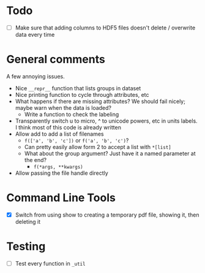 # Todo

- [ ] Make sure that adding columns to HDF5 files doesn't delete / overwrite
    data every time

# General comments
A few annoying issues.
- Nice `__repr__` function that lists groups in dataset
- Nice printing function to cycle through attributes, etc
- What happens if there are missing attributes? We should fail nicely; maybe warn when the data is loaded?
    - Write a function to check the labeling
- Transparently switch u to micro, ^ to unicode powers, etc in units labels. I think most of this code is already written
- Allow add to add a list of filenames
    - `f(['a', 'b', 'c'])` or `f('a', 'b', 'c')`?
    - Can pretty easily allow form 2 to accept a list with `*[list]`
    - What about the group argument? Just have it a named parameter at the end?
        - `f(*args, **kwargs)`
- Allow passing the file handle directly

# Command Line Tools
- [x] Switch from using show to creating a temporary pdf file, showing it, then deleting it

# Testing
- [ ] Test every function in `_util`

